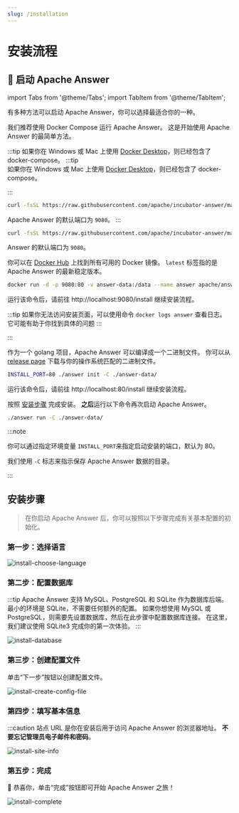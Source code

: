 ```yaml
---
slug: /installation
---
```


# 安装流程

## 🚀 启动 Apache Answer

import Tabs from '@theme/Tabs';
import TabItem from '@theme/TabItem';

有多种方法可以启动 Apache Answer，你可以选择最适合你的一种。

<Tabs>
  <TabItem value="docker-compose" label="Docker compose" default>

我们推荐使用 Docker Compose 运行 Apache Answer。 这是开始使用 Apache Answer 的最简单方法。

:::tip
如果你在 Windows 或 Mac 上使用 [Docker Desktop](https://www.docker.com/products/docker-desktop)，则已经包含了 docker-compose。 :::tip  
如果你在 Windows 或 Mac 上使用 [Docker Desktop](https://www.docker.com/products/docker-desktop)，则已经包含了 docker-compose。

:::  

```bash
curl -fsSL https://raw.githubusercontent.com/apache/incubator-answer/main/docker-compose.yaml | docker compose -p answer -f - up
```

Apache Answer 的默认端口为 `9080`。
:::  

```bash
curl -fsSL https://raw.githubusercontent.com/apache/incubator-answer/main/docker-compose.yaml | docker compose -p answer -f - up
```

Answer 的默认端口为 `9080`。

  </TabItem>
  <TabItem value="docker" label="Docker">

你可以在 [Docker Hub](https://hub.docker.com/r/apache/answer/tags) 上找到所有可用的 Docker 镜像。 `latest` 标签指的是 Apache Answer 的最新稳定版本。

```bash
docker run -d -p 9080:80 -v answer-data:/data --name answer apache/answer:latest
```

运行该命令后，请前往 http://localhost:9080/install 继续安装流程。

:::tip
如果你无法访问安装页面，可以使用命令 `docker logs answer` 查看日志。 它可能有助于你找到具体的问题
:::

:::  

  </TabItem>
  <TabItem value="binary" label="Binary">

作为一个 golang 项目，Apache Answer 可以编译成一个二进制文件。 你可以从 [release page](https://github.com/apache/incubator-answer/releases) 下载与你的操作系统匹配的二进制文件。

```bash
INSTALL_PORT=80 ./answer init -C ./answer-data/
```

运行该命令后，请前往 http://localhost:80/install 继续安装流程。

按照 [安装步骤](#install-steps) 完成安装。 **之后**运行以下命令再次启动 Apache Answer。

```bash
./answer run -C ./answer-data/
```

:::note

你可以通过指定环境变量 `INSTALL_PORT`来指定启动安装的端口，默认为 80。

我们使用 `-C` 标志来指示保存 Apache Answer 数据的目录。

:::  

  </TabItem>
</Tabs>

## 安装步骤

> 在你启动 Apache Answer 后，你可以按照以下步骤完成有关基本配置的初始化。

### 第一步：选择语言

![install-choose-language](/img/docs/install-choose-language.png)

### 第二步：配置数据库

:::tip
Apache Answer 支持 MySQL、PostgreSQL 和 SQLite 作为数据库后端。 最小的环境是 SQLite，不需要任何额外的配置。 如果你想使用 MySQL 或 PostgreSQL，则需要先设置数据库，然后在此步骤中配置数据库连接。 在这里，我们建议使用 SQLite3 完成你的第一次体验。
:::

![install-database](/img/docs/install-database.png)

### 第三步：创建配置文件

单击“下一步”按钮以创建配置文件。

![install-create-config-file](/img/docs/install-create-config-file.png)

### 第四步：填写基本信息

:::caution
站点 URL 是你在安装后用于访问 Apache Answer 的浏览器地址。 **不要忘记管理员电子邮件和密码**。

![install-site-info](/img/docs/install-site-info.png)

### 第五步：完成

🎉 恭喜你，单击“完成”按钮即可开始 Apache Answer 之旅！

![install-complete](/img/docs/install-complete.png)
